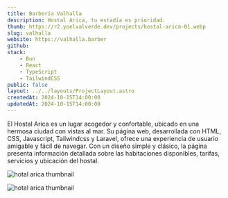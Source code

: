 ```yaml
---
title: Barbería Valhalla
description: Hostal Arica, tu estadía es prioridad.
thumb: https://r2.yoelvalverde.dev/projects/hostal-arica-01.webp
slug: valhalla
website: https://valhalla.barber
github:
stack:
    - Bun
    - React
    - TypeScript
    - TailwindCSS
public: false
layout: ../../layouts/ProjectLayout.astro
createdAt: 2024-10-15T14:00:00
updatedAt: 2024-10-15T14:00:00
---
```


El Hostal Arica es un lugar acogedor y confortable, ubicado en una hermosa ciudad con vistas al mar. Su página web, desarrollada con HTML, CSS, Javascript, Tailwindcss y Laravel, ofrece una experiencia de usuario amigable y fácil de navegar. Con un diseño simple y clásico, la página presenta información detallada sobre las habitaciones disponibles, tarifas, servicios y ubicación del hostal.

![hotal arica thumbnail](/images/projects/hostal-arica/02.png)

![hotal arica thumbnail](/images/projects/hostal-arica/03.png)
